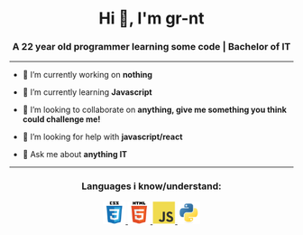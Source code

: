 
<h1 align="center">Hi 👋, I'm gr-nt</h1>

<h3 align="center">A 22 year old programmer learning some code | Bachelor of IT</h3>

---
- 🔭 I’m currently working on **nothing**

- 🌱 I’m currently learning **Javascript**

- 👯 I’m looking to collaborate on **anything, give me something you think could challenge me!**

- 🤝 I’m looking for help with **javascript/react**

- 💬 Ask me about **anything IT**

---

<h3 align="center">Languages i know/understand:</h3>
<p align="center"> <a href="https://www.w3schools.com/css/" target="_blank" rel="noreferrer"> <img src="https://raw.githubusercontent.com/devicons/devicon/master/icons/css3/css3-original-wordmark.svg" alt="css3" width="40" height="40"/> </a> <a href="https://www.w3.org/html/" target="_blank" rel="noreferrer"> <img src="https://raw.githubusercontent.com/devicons/devicon/master/icons/html5/html5-original-wordmark.svg" alt="html5" width="40" height="40"/> </a> <a href="https://developer.mozilla.org/en-US/docs/Web/JavaScript" target="_blank" rel="noreferrer"> <img src="https://raw.githubusercontent.com/devicons/devicon/master/icons/javascript/javascript-original.svg" alt="javascript" width="40" height="40"/> </a> <a href="https://www.python.org" target="_blank" rel="noreferrer"> <img src="https://raw.githubusercontent.com/devicons/devicon/master/icons/python/python-original.svg" alt="python" width="40" height="40"/> </a> </p>
